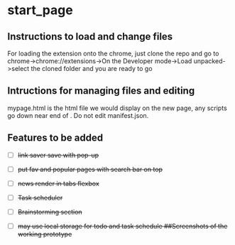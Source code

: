 # start_page
## Instructions to load and change files
For loading the extension onto the chrome, just clone the repo and go to chrome->chrome://extensions->On the Developer mode->Load unpacked->select the cloned folder and you are ready to go

## Intructions for managing files and editing
mypage.html is the html file we would display on the new page, any scripts go down near end of </body>. Do not edit manifest.json.

## Features to be added 
- [ ] <s>link saver save with pop-up
- [ ] put fav and popular pages with search bar on top
- [ ] <s>news render in tabs flexbox </s>
- [ ] <s>Task scheduler
- [ ] Brainstorming section

- [ ] <s>may use local storage for todo and task schedule
##Screenshots of the working prototype
